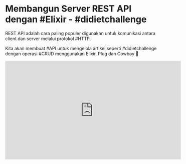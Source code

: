 # Membangun Server REST API dengan #Elixir - #didietchallenge

REST API adalah cara paling populer digunakan untuk komunikasi antara client dan server melalui protokol #HTTP.

Kita akan membuat #API untuk mengelola artikel seperti #didietchallenge dengan operasi #CRUD menggunakan Elixir, Plug dan Cowboy 🤠

<iframe width="560" height="315" src="https://www.youtube.com/embed/jEHI7IcBUBQ" title="YouTube video player" frameborder="0" allow="accelerometer; autoplay; clipboard-write; encrypted-media; gyroscope; picture-in-picture" allowfullscreen></iframe>
